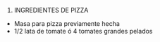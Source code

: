 1. INGREDIENTES DE PIZZA

- Masa para pizza previamente hecha
- 1/2 lata de tomate ó 4 tomates grandes pelados
